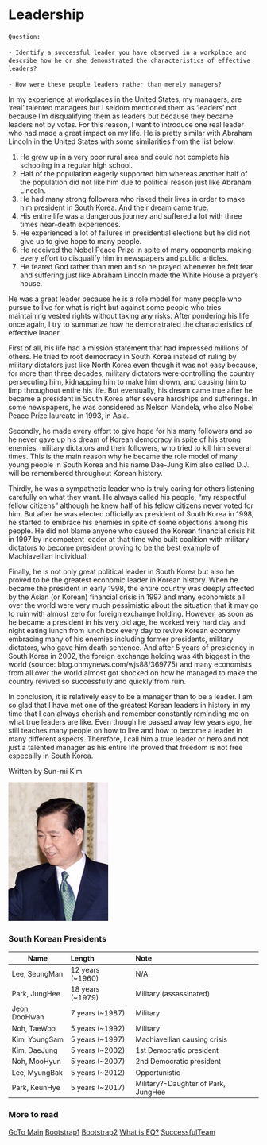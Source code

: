 # Leadership

<pre><code>Question:

- Identify a successful leader you have observed in a workplace and describe how he or she demonstrated the characteristics of effective leaders?

- How were these people leaders rather than merely managers?
</code></pre>


 In my experience at workplaces in the United States, my managers, are ‘real’ talented managers but I seldom mentioned them as ‘leaders’ not because I’m disqualifying them as leaders but because they became leaders not by votes. For this reason, I want to introduce one real leader who had made a great impact on my life. He is pretty similar with Abraham Lincoln in the United States with some similarities from the list below:

1. He grew up in a very poor rural area and could not complete his schooling in a regular high school.
2. Half of the population eagerly supported him whereas another half of the population did not like him due to political reason just like Abraham Lincoln.
3. He had many strong followers who risked their lives in order to make him president in South Korea. And their dream came true.
4. His entire life was a dangerous journey and suffered a lot with three times near-death experiences.
5. He experienced a lot of failures in presidential elections but he did not give up to give hope to many people.
6. He received the Nobel Peace Prize in spite of many opponents making every effort to disqualify him in newspapers and public articles.
7. He feared God rather than men and so he prayed whenever he felt fear and suffering just like Abraham Lincoln made the White House a prayer’s house.

 
He was a great leader because he is a role model for many people who pursue to live for what is right but against some people who tries maintaining vested rights without taking any risks. After pondering his life once again, I try to summarize how he demonstrated the characteristics of effective leader.

 

First of all, his life had a mission statement that had impressed millions of others. He tried to root democracy in South Korea instead of ruling by military dictators just like North Korea even though it was not easy because, for more than three decades, military dictators were controlling the country persecuting him, kidnapping him to make him drown, and causing him to limp throughout entire his life. But eventually, his dream came true after he became a president in South Korea after severe hardships and sufferings. In some newspapers, he was considered as Nelson Mandela, who also Nobel Peace Prize laureate in 1993, in Asia.



Secondly, he made every effort to give hope for his many followers and so he never gave up his dream of Korean democracy in spite of his strong enemies, military dictators and their followers, who tried to kill him several times. This is the main reason why he became the role model of many young people in South Korea and his name Dae-Jung Kim also called D.J. will be remembered throughout Korean history.

 
 
Thirdly, he was a sympathetic leader who is truly caring for others listening carefully on what they want. He always called his people, “my respectful fellow citizens” although he knew half of his fellow citizens never voted for him. But after he was elected officially as president of South Korea in 1998, he started to embrace his enemies in spite of some objections among his people. He did not blame anyone who caused the Korean financial crisis hit in 1997 by incompetent leader at that time who built coalition with military dictators to become president proving to be the best example of Machiavellian individual.
 
 

Finally, he is not only great political leader in South Korea but also he proved to be the greatest economic leader in Korean history. When he became the president in early 1998, the entire country was deeply affected by the Asian (or Korean) financial crisis in 1997 and many economists all over the world were very much pessimistic about the situation that it may go to ruin with almost zero for foreign exchange holding. However, as soon as he became a president in his very old age, he worked very hard day and night eating lunch from lunch box every day to revive Korean economy embracing many of his enemies including former presidents, military dictators, who gave him death sentence. And after 5 years of presidency in South Korea in 2002, the foreign exchange holding was 4th biggest in the world (source: blog.ohmynews.com/wjs88/369775) and many economists from all over the world almost got shocked on how he managed to make the country revived so successfully and quickly from ruin.

 

In conclusion, it is relatively easy to be a manager than to be a leader. I am so glad that I have met one of the greatest Korean leaders in history in my time that I can always cherish and remember constantly reminding me on what true leaders are like. Even though he passed away few years ago, he still teaches many people on how to live and how to become a leader in many different aspects. Therefore, I call him a true leader or hero and not just a talented manager as his entire life proved that freedom is not free especailly in South Korea. 


Written by Sun-mi Kim

<img src="../images/Kim_Dae-jung.png" alt="D.J. Kim" class="img-circle">

### South Korean Presidents

| Name                  | Length                   | Note 
|-----------------------|:------------------------|:---------------------------------------------
|Lee, SeungMan    | 12 years (~1960)| N/A
|Park, JungHee      | 18 years (~1979)| Military (assassinated)
|Jeon, DooHwan    | 7 years (~1987)   | Military
|Noh, TaeWoo        | 5 years (~1992)   | Military
|Kim, YoungSam   | 5 years (~1997)   | Machiavellian causing crisis
|Kim, DaeJung       | 5 years (~2002)   | 1st Democratic president
|Noh, MooHyun    | 5 years (~2007)   | 2nd Democratic president
|Lee, MyungBak   | 5 years (~2012)   | Opportunistic
|Park, KeunHye    | 5 years (~2017)   | Military?-Daughter of Park, JungHee


### More to read

<a class="btn btn-info btn-sm" href="../index.html" role="button">GoTo Main</a> 
<a class="btn btn-primary btn-sm" href="../bootstrap/bootstrap-demo01.html" role="button">Bootstrap1</a>
<a class="btn btn-success btn-sm" href="../bootstrap/bootstrap-demo02.html" role="button">Bootstrap2</a> 
<a class="btn btn-warning btn-sm" href="../markdown/EQ_QnA.html" role="button">What is EQ?</a>
<a class="btn btn-danger btn-sm" href="../markdown/successfulTeam.html" role="button">SuccessfulTeam</a>


